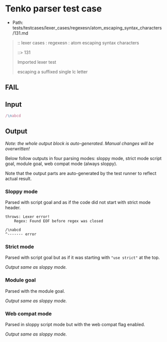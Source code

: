 # Tenko parser test case

- Path: tests/testcases/lexer_cases/regexesn/atom_escaping_syntax_characters/131.md

> :: lexer cases : regexesn : atom escaping syntax characters
>
> ::> 131
>
> Imported lexer test
>
> escaping a suffixed single lc letter

## FAIL

## Input

`````js
/\nabcd
`````

## Output

_Note: the whole output block is auto-generated. Manual changes will be overwritten!_

Below follow outputs in four parsing modes: sloppy mode, strict mode script goal, module goal, web compat mode (always sloppy).

Note that the output parts are auto-generated by the test runner to reflect actual result.

### Sloppy mode

Parsed with script goal and as if the code did not start with strict mode header.

`````
throws: Lexer error!
    Regex: Found EOF before regex was closed

/\nabcd
^------- error
`````

### Strict mode

Parsed with script goal but as if it was starting with `"use strict"` at the top.

_Output same as sloppy mode._

### Module goal

Parsed with the module goal.

_Output same as sloppy mode._

### Web compat mode

Parsed in sloppy script mode but with the web compat flag enabled.

_Output same as sloppy mode._
